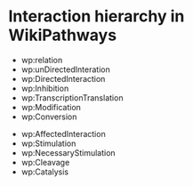 # Interaction hierarchy in WikiPathways
* wp:relation
 * wp:unDirectedInteration
 * wp:DirectedInteraction
  * wp:Inhibition
  * wp:TranscriptionTranslation
  * wp:Modification
  * wp:Conversion
 - wp:AffectedInteraction
  - wp:Stimulation
  - wp:NecessaryStimulation
  - wp:Cleavage
  - wp:Catalysis
 
